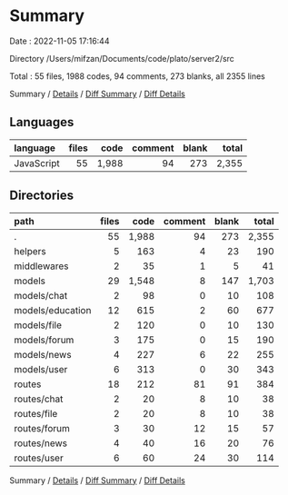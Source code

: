 # Summary

Date : 2022-11-05 17:16:44

Directory /Users/mifzan/Documents/code/plato/server2/src

Total : 55 files, 1988 codes, 94 comments, 273 blanks, all 2355 lines

Summary / [Details](details.md) / [Diff Summary](diff.md) / [Diff Details](diff-details.md)

## Languages

| language   | files |  code | comment | blank | total |
| :--------- | ----: | ----: | ------: | ----: | ----: |
| JavaScript |    55 | 1,988 |      94 |   273 | 2,355 |

## Directories

| path             | files |  code | comment | blank | total |
| :--------------- | ----: | ----: | ------: | ----: | ----: |
| .                |    55 | 1,988 |      94 |   273 | 2,355 |
| helpers          |     5 |   163 |       4 |    23 |   190 |
| middlewares      |     2 |    35 |       1 |     5 |    41 |
| models           |    29 | 1,548 |       8 |   147 | 1,703 |
| models/chat      |     2 |    98 |       0 |    10 |   108 |
| models/education |    12 |   615 |       2 |    60 |   677 |
| models/file      |     2 |   120 |       0 |    10 |   130 |
| models/forum     |     3 |   175 |       0 |    15 |   190 |
| models/news      |     4 |   227 |       6 |    22 |   255 |
| models/user      |     6 |   313 |       0 |    30 |   343 |
| routes           |    18 |   212 |      81 |    91 |   384 |
| routes/chat      |     2 |    20 |       8 |    10 |    38 |
| routes/file      |     2 |    20 |       8 |    10 |    38 |
| routes/forum     |     3 |    30 |      12 |    15 |    57 |
| routes/news      |     4 |    40 |      16 |    20 |    76 |
| routes/user      |     6 |    60 |      24 |    30 |   114 |

Summary / [Details](details.md) / [Diff Summary](diff.md) / [Diff Details](diff-details.md)
